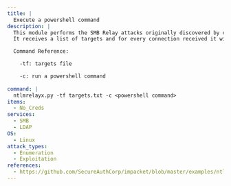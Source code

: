 ```yaml
---
title: |
  Execute a powershell command
description: |
  This module performs the SMB Relay attacks originally discovered by cDc extended to many target protocols (SMB, MSSQL, LDAP, etc).
  It receives a list of targets and for every connection received it will choose the next target and try to relay the credentials. Also, if specified, it will first to try authenticate against the client connecting to us.

  Command Reference:

  	-tf: targets file

    -c: run a powershell command
    
command: |
  ntlmrelayx.py -tf targets.txt -c <powershell command>
items:
  - No_Creds
services:
  - SMB
  - LDAP
OS:
  - Linux
attack_types:
  - Enumeration
  - Exploitation
references:
  - https://github.com/SecureAuthCorp/impacket/blob/master/examples/ntlmrelayx.py
---
```

